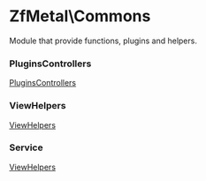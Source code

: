 # ZfMetal\Commons

Module that provide functions, plugins and helpers.


### PluginsControllers

[PluginsControllers](plugin-controller.md)


### ViewHelpers

[ViewHelpers](view-helper.md)


### Service

[ViewHelpers](service.md)